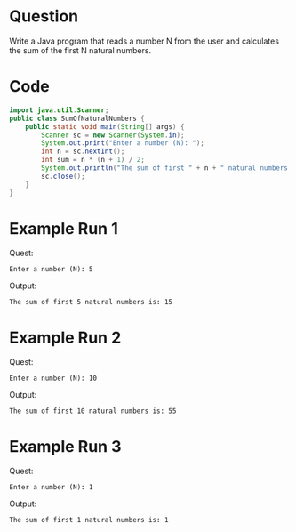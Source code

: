 # Question
Write a Java program that reads a number N from the user and calculates the sum of the first N natural numbers.

# Code
```java
import java.util.Scanner;
public class SumOfNaturalNumbers {
    public static void main(String[] args) {
        Scanner sc = new Scanner(System.in);
        System.out.print("Enter a number (N): ");
        int n = sc.nextInt();
        int sum = n * (n + 1) / 2;
        System.out.println("The sum of first " + n + " natural numbers is: " + sum);
        sc.close();
    }
}
```

# Example Run 1
Quest:
```
Enter a number (N): 5
```
Output:
```
The sum of first 5 natural numbers is: 15
```

# Example Run 2
Quest:
```
Enter a number (N): 10
```
Output:
```
The sum of first 10 natural numbers is: 55
```

# Example Run 3
Quest:
```
Enter a number (N): 1
```
Output:
```
The sum of first 1 natural numbers is: 1
```
